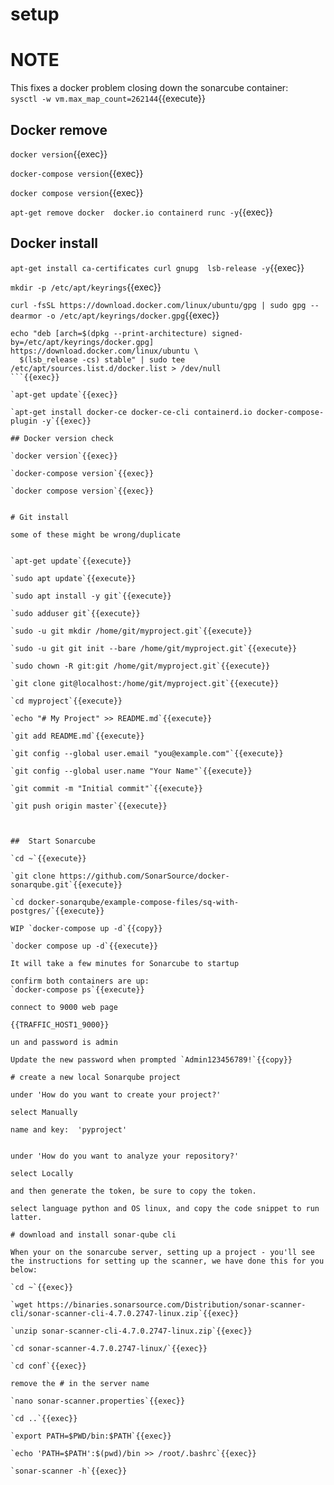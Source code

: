 # setup


# NOTE


This fixes a docker problem closing down the sonarcube container:   
`sysctl -w vm.max_map_count=262144`{{execute}}


## Docker remove

`docker version`{{exec}}

`docker-compose version`{{exec}}

`docker compose version`{{exec}}

`apt-get remove docker  docker.io containerd runc -y`{{exec}}

## Docker install

`apt-get install ca-certificates curl gnupg  lsb-release -y`{{exec}}

`mkdir -p /etc/apt/keyrings`{{exec}}

`curl -fsSL https://download.docker.com/linux/ubuntu/gpg | sudo gpg --dearmor -o /etc/apt/keyrings/docker.gpg`{{exec}}

```
echo "deb [arch=$(dpkg --print-architecture) signed-by=/etc/apt/keyrings/docker.gpg] https://download.docker.com/linux/ubuntu \
  $(lsb_release -cs) stable" | sudo tee /etc/apt/sources.list.d/docker.list > /dev/null
```{{exec}}

`apt-get update`{{exec}}

`apt-get install docker-ce docker-ce-cli containerd.io docker-compose-plugin -y`{{exec}}

## Docker version check

`docker version`{{exec}}

`docker-compose version`{{exec}}

`docker compose version`{{exec}}


# Git install

some of these might be wrong/duplicate


`apt-get update`{{execute}}

`sudo apt update`{{execute}}

`sudo apt install -y git`{{execute}}

`sudo adduser git`{{execute}}

`sudo -u git mkdir /home/git/myproject.git`{{execute}}

`sudo -u git git init --bare /home/git/myproject.git`{{execute}}

`sudo chown -R git:git /home/git/myproject.git`{{execute}}

`git clone git@localhost:/home/git/myproject.git`{{execute}}

`cd myproject`{{execute}}

`echo "# My Project" >> README.md`{{execute}}

`git add README.md`{{execute}}

`git config --global user.email "you@example.com"`{{execute}}

`git config --global user.name "Your Name"`{{execute}}

`git commit -m "Initial commit"`{{execute}}

`git push origin master`{{execute}}



##  Start Sonarcube

`cd ~`{{execute}}

`git clone https://github.com/SonarSource/docker-sonarqube.git`{{execute}}

`cd docker-sonarqube/example-compose-files/sq-with-postgres/`{{execute}}

WIP `docker-compose up -d`{{copy}}

`docker compose up -d`{{execute}}

It will take a few minutes for Sonarcube to startup

confirm both containers are up:   
`docker-compose ps`{{execute}}

connect to 9000 web page   

{{TRAFFIC_HOST1_9000}}

un and password is admin

Update the new password when prompted `Admin123456789!`{{copy}}

# create a new local Sonarqube project

under 'How do you want to create your project?'

select Manually

name and key:  'pyproject'


under 'How do you want to analyze your repository?'

select Locally

and then generate the token, be sure to copy the token.

select language python and OS linux, and copy the code snippet to run latter.

# download and install sonar-qube cli

When your on the sonarcube server, setting up a project - you'll see the instructions for setting up the scanner, we have done this for you below:

`cd ~`{{exec}}

`wget https://binaries.sonarsource.com/Distribution/sonar-scanner-cli/sonar-scanner-cli-4.7.0.2747-linux.zip`{{exec}}

`unzip sonar-scanner-cli-4.7.0.2747-linux.zip`{{exec}}

`cd sonar-scanner-4.7.0.2747-linux/`{{exec}}

`cd conf`{{exec}}

remove the # in the server name

`nano sonar-scanner.properties`{{exec}}

`cd ..`{{exec}}

`export PATH=$PWD/bin:$PATH`{{exec}}

`echo 'PATH=$PATH':$(pwd)/bin >> /root/.bashrc`{{exec}}

`sonar-scanner -h`{{exec}}